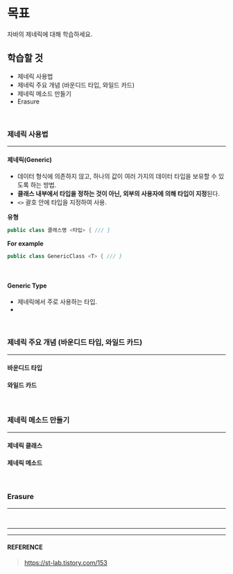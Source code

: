 # 목표
자바의 제네릭에 대해 학습하세요.
<br>

## 학습할 것
- 제네릭 사용법
- 제네릭 주요 개념 (바운디드 타입, 와일드 카드)
- 제네릭 메소드 만들기
- Erasure
<br>


### 제네릭 사용법
---
  #### 제네릭(Generic)
  - 데이터 형식에 의존하지 않고, 하나의 값이 여러 가지의 데이터 타입을 보유할 수 있도록 하는 방법.
  - **클래스 내부에서 타입을 정하는 것이 아닌, 외부의 사용자에 의해 타입이 지정**된다.
  - `<>` 괄호 안에 타입을 지정하여 사용.

  **유형**
  ```java
  public class 클래스명 <타입> { /// }
  ```
  **For example**
  ```java
  public class GenericClass <T> { /// }
  ```
<br>

  #### Generic Type
  - 제네릭에서 주로 사용하는 타입.
  - 
<br>


### 제네릭 주요 개념 (바운디드 타입, 와일드 카드)
---
  #### 바운디드 타입

  #### 와일드 카드
<br>


### 제네릭 메소드 만들기
---
  #### 제네릭 클래스

  #### 제네릭 메소드
<br>


### Erasure
---
<br>


___
___
#### REFERENCE
> https://st-lab.tistory.com/153 <br>
>
